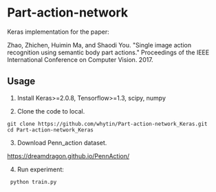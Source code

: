 # Part-action-network

Keras implementation for the paper:

Zhao, Zhichen, Huimin Ma, and Shaodi You. "Single image action recognition using semantic body part actions." Proceedings of the IEEE International Conference on Computer Vision. 2017.

## Usage
1. Install Keras>=2.0.8, Tensorflow>=1.3, scipy, numpy

2. Clone the code to local.   
```
git clone https://github.com/whytin/Part-action-network_Keras.git
cd Part-action-network_Keras
```
3. Download Penn_action dataset.    

https://dreamdragon.github.io/PennAction/

4. Run experiment:
```
 python train.py
```

